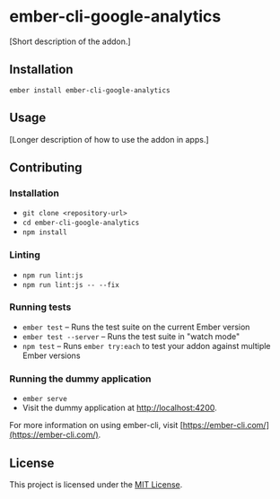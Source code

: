 ember-cli-google-analytics
==============================================================================

[Short description of the addon.]

Installation
------------------------------------------------------------------------------

```
ember install ember-cli-google-analytics
```


Usage
------------------------------------------------------------------------------

[Longer description of how to use the addon in apps.]


Contributing
------------------------------------------------------------------------------

### Installation

* `git clone <repository-url>`
* `cd ember-cli-google-analytics`
* `npm install`

### Linting

* `npm run lint:js`
* `npm run lint:js -- --fix`

### Running tests

* `ember test` – Runs the test suite on the current Ember version
* `ember test --server` – Runs the test suite in "watch mode"
* `npm test` – Runs `ember try:each` to test your addon against multiple Ember versions

### Running the dummy application

* `ember serve`
* Visit the dummy application at [http://localhost:4200](http://localhost:4200).

For more information on using ember-cli, visit [https://ember-cli.com/](https://ember-cli.com/).

License
------------------------------------------------------------------------------

This project is licensed under the [MIT License](LICENSE.md).
